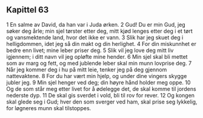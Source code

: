 ## Kapittel 63

1 En salme av David, da han var i Juda ørken.
2 Gud! Du er min Gud, jeg søker deg årle; min sjel tørster etter deg, mitt kjød lenges etter deg i et tørt og vansmektende land, hvor det ikke er vann.
3 Slik har jeg skuet deg i helligdommen, idet jeg så din makt og din herlighet.
4 For din miskunnhet er bedre enn livet; mine leber priser deg.
5 Slik vil jeg love deg mitt liv igjennem; i ditt navn vil jeg opløfte mine hender.
6 Min sjel skal bli mettet som av marg og fett, og med jublende leber skal min munn lovprise deg.
7 Når jeg kommer deg i hu på mitt leie, tenker jeg på deg gjennom nattevaktene.
8 For du har vært min hjelp, og under dine vingers skygge jubler jeg.
9 Min sjel henger ved deg; din høyre hånd holder meg oppe.
10 Og de som står meg etter livet for å ødelegge det, de skal komme til jordens nederste dyp.
11 De skal gis sverdet i vold, bli til rov for rever.
12 Og kongen skal glede seg i Gud; hver den som sverger ved ham, skal prise seg lykkelig, for løgneres munn skal tilstoppes.
